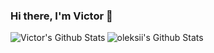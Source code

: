 ### Hi there, I'm Victor 👋

<img align="left" alt="Victor's Github Stats" src="https://github-readme-stats-ebon-gamma.vercel.app/api?username=vrudkovsky&show_icons=true&count_private=true&hide_border=true" />

<img align="left" alt="oleksii's Github Stats" src="https://github-readme-stats.vercel.app/api/top-langs/?username=vrudkovsky&layout=compact&langs_count=8&hide=c#" />

[website]: https://rudkovsky.com
[linkedin]: https://linkedin.com/in/vrudkovsky
